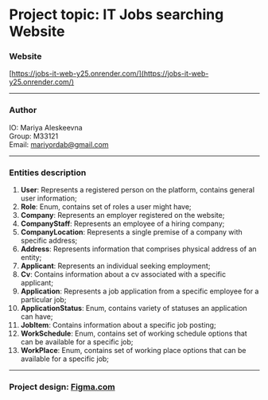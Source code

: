 # Project topic: **IT Jobs searching Website**
### Website
[https://jobs-it-web-y25.onrender.com/](https://jobs-it-web-y25.onrender.com/)

---
### Author

IO: Mariya Aleskeevna<br>
Group: M33121<br>
Email: mariyordab@gmail.com<br>

---
### Entities description
1. **User**: Represents a registered person on the platform, contains general user information;
2. **Role**: Enum, contains set of roles a user might have;
3. **Company**: Represents an employer registered on the website;
4. **CompanyStaff**: Represents an employee of a hiring company;
5. **CompanyLocation**: Represents a single premise of a company with specific address;
6. **Address**: Represents information that comprises physical address of an entity;
7. **Applicant**: Represents an individual seeking employment;
8. **Cv**: Contains information about a cv associated with a specific applicant;
9. **Application**: Represents a job application from a specific employee for a particular job;
10. **ApplicationStatus**: Enum, contains variety of statuses an application can have;
11. **JobItem**: Contains information about a specific job posting;
12. **WorkSchedule**: Enum, contains set of working schedule options that can be available for a specific job;
13. **WorkPlace**: Enum, contains set of working place options that can be available for a specific job;

---
### Project design: [Figma.com](https://www.figma.com/file/44MM3siCOXMeqRDkXlILFm/Web-programming-Project?type=design&node-id=1%3A453&mode=design&t=VaeIXAL4UAlnQmKb-1) 
